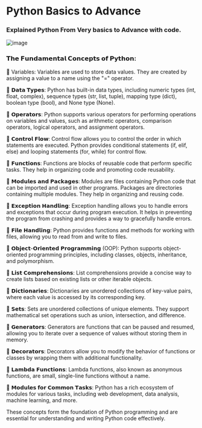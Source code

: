 # Python Basics to Advance

### Explained Python From Very basics to Advance with code.

![image](https://user-images.githubusercontent.com/69152112/204140717-e03c6531-07f0-40eb-aca9-735ebfb34dd2.png)

### 𝗧𝗵𝗲 𝗙𝘂𝗻𝗱𝗮𝗺𝗲𝗻𝘁𝗮𝗹 𝗖𝗼𝗻𝗰𝗲𝗽𝘁𝘀 𝗼𝗳 𝗣𝘆𝘁𝗵𝗼𝗻:

📍 Variables: Variables are used to store data values. They are created by assigning a value to a name using the "=" operator.

📍 𝗗𝗮𝘁𝗮 𝗧𝘆𝗽𝗲𝘀: Python has built-in data types, including numeric types (int, float, complex), sequence types (str, list, tuple), mapping type (dict), boolean type (bool), and None type (None).

📍 𝗢𝗽𝗲𝗿𝗮𝘁𝗼𝗿𝘀: Python supports various operators for performing operations on variables and values, such as arithmetic operators, comparison operators, logical operators, and assignment operators.

📍 𝗖𝗼𝗻𝘁𝗿𝗼𝗹 𝗙𝗹𝗼𝘄: Control flow allows you to control the order in which statements are executed. Python provides conditional statements (if, elif, else) and looping statements (for, while) for control flow.

📍 𝗙𝘂𝗻𝗰𝘁𝗶𝗼𝗻𝘀: Functions are blocks of reusable code that perform specific tasks. They help in organizing code and promoting code reusability.

📍 𝗠𝗼𝗱𝘂𝗹𝗲𝘀 𝗮𝗻𝗱 𝗣𝗮𝗰𝗸𝗮𝗴𝗲𝘀: Modules are files containing Python code that can be imported and used in other programs. Packages are directories containing multiple modules. They help in organizing and reusing code.

📍 𝗘𝘅𝗰𝗲𝗽𝘁𝗶𝗼𝗻 𝗛𝗮𝗻𝗱𝗹𝗶𝗻𝗴: Exception handling allows you to handle errors and exceptions that occur during program execution. It helps in preventing the program from crashing and provides a way to gracefully handle errors.

📍 𝗙𝗶𝗹𝗲 𝗛𝗮𝗻𝗱𝗹𝗶𝗻𝗴: Python provides functions and methods for working with files, allowing you to read from and write to files.

📍 𝗢𝗯𝗷𝗲𝗰𝘁-𝗢𝗿𝗶𝗲𝗻𝘁𝗲𝗱 𝗣𝗿𝗼𝗴𝗿𝗮𝗺𝗺𝗶𝗻𝗴 (OOP): Python supports object-oriented programming principles, including classes, objects, inheritance, and polymorphism.

📍 𝗟𝗶𝘀𝘁 𝗖𝗼𝗺𝗽𝗿𝗲𝗵𝗲𝗻𝘀𝗶𝗼𝗻𝘀: List comprehensions provide a concise way to create lists based on existing lists or other iterable objects.

📍 𝗗𝗶𝗰𝘁𝗶𝗼𝗻𝗮𝗿𝗶𝗲𝘀: Dictionaries are unordered collections of key-value pairs, where each value is accessed by its corresponding key.

📍 𝗦𝗲𝘁𝘀: Sets are unordered collections of unique elements. They support mathematical set operations such as union, intersection, and difference.

📍 𝗚𝗲𝗻𝗲𝗿𝗮𝘁𝗼𝗿𝘀: Generators are functions that can be paused and resumed, allowing you to iterate over a sequence of values without storing them in memory.

📍 𝗗𝗲𝗰𝗼𝗿𝗮𝘁𝗼𝗿𝘀: Decorators allow you to modify the behavior of functions or classes by wrapping them with additional functionality.

📍 𝗟𝗮𝗺𝗯𝗱𝗮 𝗙𝘂𝗻𝗰𝘁𝗶𝗼𝗻𝘀: Lambda functions, also known as anonymous functions, are small, single-line functions without a name.

📍 𝗠𝗼𝗱𝘂𝗹𝗲𝘀 𝗳𝗼𝗿 𝗖𝗼𝗺𝗺𝗼𝗻 𝗧𝗮𝘀𝗸𝘀: Python has a rich ecosystem of modules for various tasks, including web development, data analysis, machine learning, and more.

These concepts form the foundation of Python programming and are essential for understanding and writing Python code effectively.



